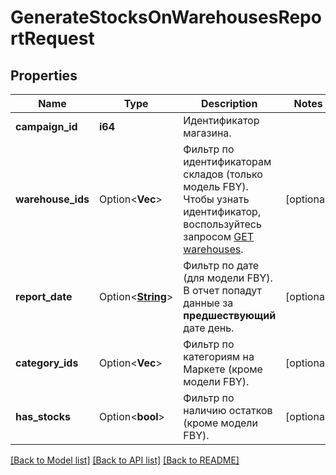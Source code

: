# GenerateStocksOnWarehousesReportRequest

## Properties

Name | Type | Description | Notes
------------ | ------------- | ------------- | -------------
**campaign_id** | **i64** | Идентификатор магазина. | 
**warehouse_ids** | Option<**Vec<i64>**> | Фильтр по идентификаторам складов (только модель FBY). Чтобы узнать идентификатор, воспользуйтесь запросом [GET warehouses](../../reference/warehouses/getFulfillmentWarehouses.md). | [optional]
**report_date** | Option<[**String**](string.md)> | Фильтр по дате (для модели FBY). В отчет попадут данные за **предшествующий** дате день. | [optional]
**category_ids** | Option<**Vec<i64>**> | Фильтр по категориям на Маркете (кроме модели FBY). | [optional]
**has_stocks** | Option<**bool**> | Фильтр по наличию остатков (кроме модели FBY). | [optional]

[[Back to Model list]](../README.md#documentation-for-models) [[Back to API list]](../README.md#documentation-for-api-endpoints) [[Back to README]](../README.md)


